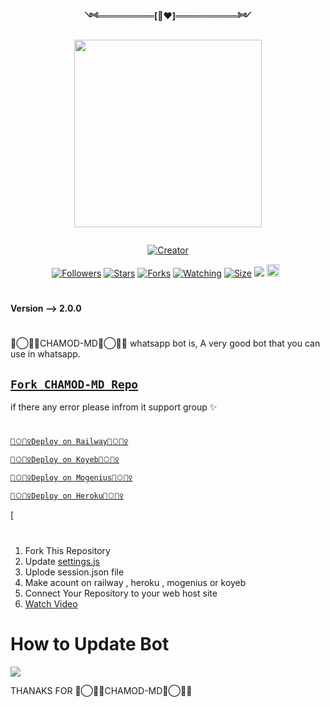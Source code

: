 <p align="center"> 
<b>༺═════════[👸❤️]══════════༻</b>
</p>
<p align="center"> 
<img src="https://telegra.ph/file/85d754568883e4b77bfdd.jpg" width="300" height="300"/>
</p>
<p align="center">
  <a href="#"><img src="http://readme-typing-svg.herokuapp.com?font=Fira+Code&pause=1000&width=435&lines=🦑⃝🧚‍♀️CHAMOD-MD🦑⃝🧚‍♀️+Whatsapp+Multidevice+Bot+;Created+By+X-Notiya" alt="">
</p>
<p align="center">
<a href="#"><img title="Creator" src="https://img.shields.io/badge/Creator-X-Notiya-blue.svg?style=for-the-badge&logo=github"></a>
</p>
<p align="center">
<a href="https://github.com/X-Notiya?tab=followers"><img title="Followers" src="https://img.shields.io/github/followers/AlipBot?color=green&style=flat-square"></a>
<a href="https://github.com/X-Notiya/CHAMOD-MD/stargazers/"><img title="Stars" src="https://img.shields.io/github/stars/X-Notiya/CHAMOD-MD?color=white&style=flat-square"></a>
<a href="https://github.com/X-Notiya/CHAMOD-MD/network/members"><img title="Forks" src="https://img.shields.io/github/forks/X-Notiya/CHAMOD-MD?color=yellow&style=flat-square"></a>
<a href="https://github.com/X-Notiya/CHAMOD-MD/watchers"><img title="Watching" src="https://img.shields.io/github/watchers/X-Notiya/CHAMOD-MD?label=Watchers&color=red&style=flat-square"></a>
<a href="https://github.com/X-Notiya/CHAMOD-MD/"><img title="Size" src="https://img.shields.io/github/repo-size/AlipBot/Api-Alpis?style=flat-square&color=darkred"></a>
<a href="https://hits.seeyoufarm.com"><img src="https://hits.seeyoufarm.com/api/count/incr/badge.svg?url=https://github.com/X-Notiya/CHAMOD-MD/%2Fhit-counter&count_bg=%2379C83D&title_bg=%23555555&icon=probot.svg&icon_color=%2304FF00&title=hits&edge_flat=false"/></a>
<a href="https://github.com/X-Notiya/CHAMOD-MD/graphs/commit-activity"><img height="20" src="https://img.shields.io/badge/Maintained-No-red.svg"></a>&nbsp;&nbsp;
</p>

# 

<b>Version --> 2.0.0</b>
# 
🦑⃝🧚‍♀️CHAMOD-MD🦑⃝🧚‍♀️ whatsapp bot is,
A very good bot that you can use in whatsapp.

## [`Fork CHAMOD-MD Repo`](https://github.com/X-Notiya/CHAMOD-MD/fork)





  if there any error please infrom it support group ✨
# 

[`🦑⃝🧚‍♀️Deploy on Railway🦑⃝🧚‍♀️`](https://railway.app?referralCode=FnnJ_C)

[`🦑⃝🧚‍♀️Deploy on Koyeb🦑⃝🧚‍♀️`](https://app.koyeb.com/)

[`🦑⃝🧚‍♀️Deploy on Mogenius🦑⃝🧚‍♀️`](https://studio.mogenius.com/)

[`🦑⃝🧚‍♀️Deploy on Heroku🦑⃝🧚‍♀️`](https://heroku.com/deploy?template=)

[
# 
1. Fork This Repository 
2. Update [settings.js]()
3. Uplode session.json file
4. Make acount on railway , heroku , mogenius or koyeb 
5. Connect Your Repository to your web host site
6. [ Watch Video](https://youtu.be/4jnKUto3i3c)
# 
# How to Update Bot 

<p align="left">
<img src="https://telegra.ph/file/6af1182fb6bf4b3a43e1d.jpg"/>
</p>

  
THANAKS FOR 🦑⃝🧚‍♀️CHAMOD-MD🦑⃝🧚‍♀️
